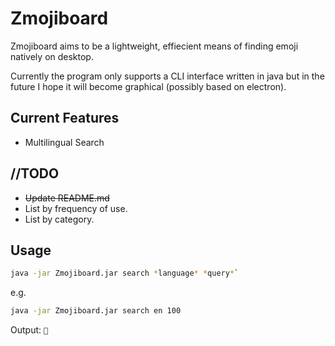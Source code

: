 # Zmojiboard
Zmojiboard aims to be a lightweight, effiecient means of finding emoji natively on desktop.

Currently the program only supports a CLI interface written in java but in the future I hope it will become graphical (possibly based on electron).

## Current Features
 * Multilingual Search

## //TODO
 * ~~Update README.md~~
 * List by frequency of use.
 * List by category.

## Usage
```bash
java -jar Zmojiboard.jar search *language* *query*`
````

e.g.
```bash
java -jar Zmojiboard.jar search en 100
```
Output:
`💯`
